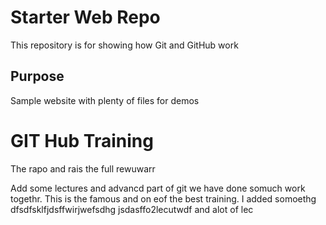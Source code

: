 # Starter Web Repo

This repository is for showing how Git and GitHub work

## Purpose


Sample website with plenty of files for demos

# GIT Hub Training
The rapo and rais the full rewuwarr

Add some lectures and advancd part of git
we have done somuch work togethr.
This is the famous and on eof the best training.
I added somoethg dfsdfsklfjdsffwirjwefsdhg  jsdasffo2lecutwdf 
and alot of lec

